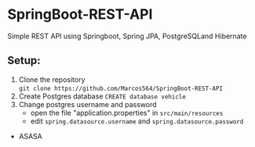 # SpringBoot-REST-API
Simple REST API using Springboot, Spring JPA, PostgreSQLand Hibernate

## Setup:
1. Clone the repository <br>
   `git clone https://github.com/Marcos564/SpringBoot-REST-API` <br>
2. Create Postgres database
   `CREATE database vehicle` <br>
3. Change postgres username and password <br>
    - open the file "application.properties" in `src/main/resources` <br>
    - edit `spring.datasource.username` and `spring.datasource.password` 

* ASASA
